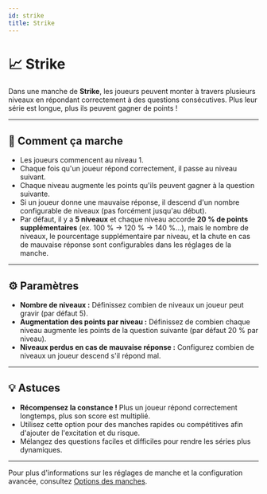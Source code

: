 ```yaml
---
id: strike
title: Strike
---
```


# 📈 Strike

Dans une manche de **Strike**, les joueurs peuvent monter à travers plusieurs niveaux en répondant correctement à des questions consécutives. Plus leur série est longue, plus ils peuvent gagner de points !

---

## 📝 Comment ça marche

- Les joueurs commencent au niveau 1.
- Chaque fois qu'un joueur répond correctement, il passe au niveau suivant.
- Chaque niveau augmente les points qu'ils peuvent gagner à la question suivante.
- Si un joueur donne une mauvaise réponse, il descend d'un nombre configurable de niveaux (pas forcément jusqu'au début).
- Par défaut, il y a **5 niveaux** et chaque niveau accorde **20 % de points supplémentaires** (ex. 100 % → 120 % → 140 %...), mais le nombre de niveaux, le pourcentage supplémentaire par niveau, et la chute en cas de mauvaise réponse sont configurables dans les réglages de la manche.

---

## ⚙️ Paramètres

- **Nombre de niveaux :** Définissez combien de niveaux un joueur peut gravir (par défaut 5).
- **Augmentation des points par niveau :** Définissez de combien chaque niveau augmente les points de la question suivante (par défaut 20 % par niveau).
- **Niveaux perdus en cas de mauvaise réponse :** Configurez combien de niveaux un joueur descend s'il répond mal.

---

## 💡 Astuces

- **Récompensez la constance !** Plus un joueur répond correctement longtemps, plus son score est multiplié.
- Utilisez cette option pour des manches rapides ou compétitives afin d'ajouter de l'excitation et du risque.
- Mélangez des questions faciles et difficiles pour rendre les séries plus dynamiques.

---

Pour plus d'informations sur les réglages de manche et la configuration avancée, consultez [Options des manches](../editor/008-round-options.md).

